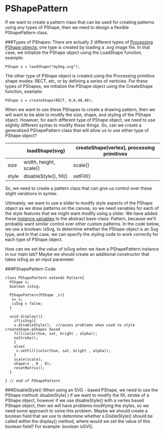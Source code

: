 # PShapePattern

If we want to create a pattern class that can be used for creating patterns using any types of PShape, then we need to design a flexible PShapePattern class.  

###Types of PShapes:
There are actually 2 different types of [Processing PShape objects:](https://processing.org/reference/PShape.html)  one type is created by loading a .svg image file.  In that case, we initialize the PShape object using the LoadShape function, example:

```
PShape s = loadShape("myImg.svg"); 
```

The other type of PShape object is created using the Processing primitive shape modes: RECT, etc, or by defining a series of verticies.  For these types of PShapes, we initialize the PShape object using the CreateShape function, example:

```
PShape s = createShape(RECT, 0,0,40,40);
```

When we want to use these PShapes to create a drawing pattern, then we will want to be able to modify the size, shape, and styling of the PShape object.  However, for each different type of PShape object, we need to use slightly different syntax to modify these things.  So, can we create a generalized PShapePattern class that will allow us to use either type of PShape object?  

|  | loadShape(svg) | createShape(vertex), processing primitives |
| -- | -- | -- |
| size | width, height, scale() | scale() |
| style | disableStyle(), fill() | setFill() |

So, we need to create a pattern class that can give us control over these slight variations in syntax.  

Ultimately, we want to use a slider to modify style aspects of the PShape object as we draw patterns on the canvas, so we need variables for each of the style features that we might want modify using a slider.  We have added these [instance variables](https://kdoore.gitbooks.io/cs1335/content/abstract_pattern_class.html#abstract-class-instance-variables) to the abstract base-class: Pattern, because we'll probably want similar control over other custom patterns.  In the code below, we use a boolean: isSvg, to determine whether the PShape object is an Svg type, and in that case, we can specify the styling code to work correctly for each type of PShape object.

How can we set the value of isSvg when we have a PShapePattern instance in our main tab?  Maybe we should create an additional constructor that takes isSvg as an input parameter. 

###PShapePattern Code
```
class PShapePattern extends Pattern{
  PShape s;
  boolean isSvg;
  
  PShapePattern(PShape _s){
   s=_s; 
   isSvg = false;
  }
  
  void display(){
    if(isSvg){
    s.disableStyle();  //causes problems when used to style createShape-pShapes based
    fill(color(hue, sat, bright , alpha));
    noStroke();
    }
    else{
     s.setFill(color(hue, sat, bright , alpha));
    }
    scale(scale);
    shape(s , 0 , 0);
    resetMatrix();
  }
  
} // end of PShapePattern
```

###DisableStyle()
When using an SVG - based PShape, we need to use the  PShape method: disableStyle( ) if we want to modify the fill, stroke of a PShape object, however if we use disableStyle() with a vertex based PShape object, then we will have problems modifying the styles, so we need some approach to solve this problem.  Maybe we should create a boolean field that we use to determine whether s.DisbleStyle() should be called within the display() method, where would we set the value of this boolean field? For example:  boolean isSVG;

